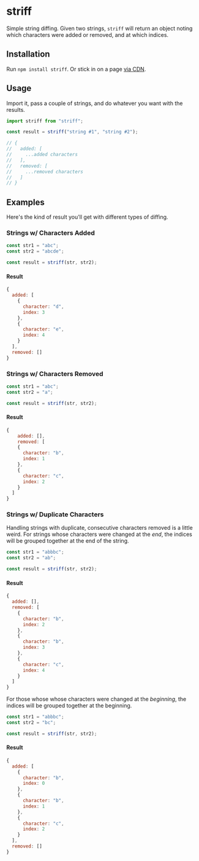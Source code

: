 # striff

Simple string diffing. Given two strings, `striff` will return an object noting which characters were added or removed, and at which indices.

## Installation

Run `npm install striff`. Or stick in on a page [via CDN](https://unpkg.com/striff).

## Usage

Import it, pass a couple of strings, and do whatever you want with the results.

```js
import striff from "striff";

const result = striff("string #1", "string #2");

// {
//   added: [
//     ...added characters
//   ],
//   removed: [
//     ...removed characters
//   ]
// }
```

## Examples

Here's the kind of result you'll get with different types of diffing.

### Strings w/ Characters Added

```js
const str1 = "abc";
const str2 = "abcde";

const result = striff(str, str2);
```

#### Result

```js
{
  added: [
    {
      character: "d",
      index: 3
    },
    {
      character: "e",
      index: 4
    }
  ],
  removed: []
}
```

### Strings w/ Characters Removed

```js
const str1 = "abc";
const str2 = "a";

const result = striff(str, str2);
```

#### Result

```js
{
    added: [],
    removed: [
    {
      character: "b",
      index: 1
    },
    {
      character: "c",
      index: 2
    }
  ]
}
```

### Strings w/ Duplicate Characters

Handling strings with duplicate, consecutive characters removed is a little weird. For strings whose characters were changed at the _end_, the indices will be grouped together at the end of the string.

```js
const str1 = "abbbc";
const str2 = "ab";

const result = striff(str, str2);
```

#### Result

```js
{
  added: [],
  removed: [
    {
      character: "b",
      index: 2
    },
    {
      character: "b",
      index: 3
    },
    {
      character: "c",
      index: 4
    }
  ]
}
```

For those whose whose characters were changed at the _beginning_, the indices will be grouped together at the beginning.

```js
const str1 = "abbbc";
const str2 = "bc";

const result = striff(str, str2);
```

#### Result

```js
{
  added: [
    {
      character: "b",
      index: 0
    },
    {
      character: "b",
      index: 1
    },
    {
      character: "c",
      index: 2
    }
  ],
  removed: []
}
```
